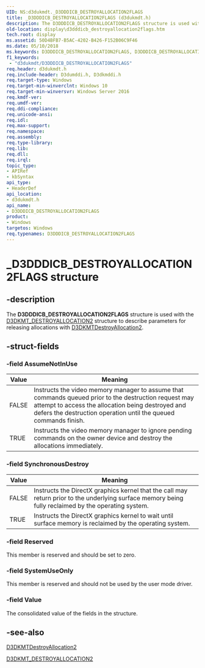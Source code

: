```yaml
---
UID: NS:d3dukmdt._D3DDDICB_DESTROYALLOCATION2FLAGS
title: _D3DDDICB_DESTROYALLOCATION2FLAGS (d3dukmdt.h)
description: The D3DDDICB_DESTROYALLOCATION2FLAGS structure is used with the D3DKMT_DESTROYALLOCATION2 structure to describe parameters for releasing allocations with D3DKMTDestroyAllocation2.D3DDDICB_DESTROYALLOCATION2FLAGS structure is used with the D3DKMT_DESTROYALLOCATION2 structure to describe parameters for releasing allocations with D3DKMTDestroyAllocation2.
old-location: display\d3dddicb_destroyallocation2flags.htm
tech.root: display
ms.assetid: 50D4BFB7-B5AC-4202-B426-F152B06C9F46
ms.date: 05/10/2018
ms.keywords: D3DDDICB_DESTROYALLOCATION2FLAGS, D3DDDICB_DESTROYALLOCATION2FLAGS structure [Display Devices], _D3DDDICB_DESTROYALLOCATION2FLAGS, d3dukmdt/D3DDDICB_DESTROYALLOCATION2FLAGS, display.d3dddicb_destroyallocation2flags
f1_keywords:
 - "d3dukmdt/D3DDDICB_DESTROYALLOCATION2FLAGS"
req.header: d3dukmdt.h
req.include-header: D3dumddi.h, D3dkmddi.h
req.target-type: Windows
req.target-min-winverclnt: Windows 10
req.target-min-winversvr: Windows Server 2016
req.kmdf-ver: 
req.umdf-ver: 
req.ddi-compliance: 
req.unicode-ansi: 
req.idl: 
req.max-support: 
req.namespace: 
req.assembly: 
req.type-library: 
req.lib: 
req.dll: 
req.irql: 
topic_type:
- APIRef
- kbSyntax
api_type:
- HeaderDef
api_location:
- d3dukmdt.h
api_name:
- D3DDDICB_DESTROYALLOCATION2FLAGS
product:
- Windows
targetos: Windows
req.typenames: D3DDDICB_DESTROYALLOCATION2FLAGS
---
```


# _D3DDDICB_DESTROYALLOCATION2FLAGS structure


## -description



The <b>D3DDDICB_DESTROYALLOCATION2FLAGS</b> structure is used with the <a href="https://docs.microsoft.com/windows-hardware/drivers/ddi/d3dkmthk/ns-d3dkmthk-_d3dkmt_destroyallocation2">D3DKMT_DESTROYALLOCATION2</a> structure to describe parameters for releasing allocations with <a href="https://docs.microsoft.com/windows-hardware/drivers/ddi/d3dkmthk/nf-d3dkmthk-d3dkmtdestroyallocation2">D3DKMTDestroyAllocation2</a>.




## -struct-fields




### -field AssumeNotInUse

|Value|Meaning|
|--- |--- |
|FALSE|Instructs the video memory manager to assume that commands queued prior to the destruction request may attempt to access the allocation being destroyed and defers the destruction operation until the queued commands finish.|
|TRUE|Instructs the video memory manager to ignore pending commands on the owner device and destroy the allocations immediately.|


### -field SynchronousDestroy

|Value|Meaning|
|--- |--- |
|FALSE|Instructs the DirectX graphics kernel that the call may return prior to the underlying surface memory being fully reclaimed by the operating system.|
|TRUE|Instructs the DirectX graphics kernel to wait until surface memory is reclaimed by the operating system.|


### -field Reserved

This member is reserved and should be set to zero.


### -field SystemUseOnly

This member is reserved and should not be used by the user mode driver.


### -field Value

The consolidated value of the fields in the structure.


## -see-also




<a href="https://docs.microsoft.com/windows-hardware/drivers/ddi/d3dkmthk/nf-d3dkmthk-d3dkmtdestroyallocation2">D3DKMTDestroyAllocation2</a>



<a href="https://docs.microsoft.com/windows-hardware/drivers/ddi/d3dkmthk/ns-d3dkmthk-_d3dkmt_destroyallocation2">D3DKMT_DESTROYALLOCATION2</a>
 

 

